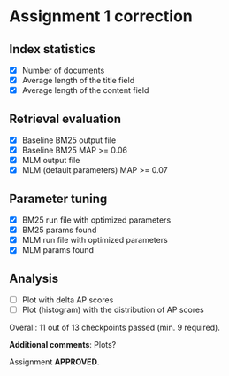 # Assignment 1 correction

## Index statistics

  * [x] Number of documents
  * [x] Average length of the title field
  * [x] Average length of the content field

## Retrieval evaluation

  * [x] Baseline BM25 output file
  * [x] Baseline BM25 MAP >= 0.06
  * [x] MLM output file
  * [x] MLM (default parameters) MAP >= 0.07

## Parameter tuning

  * [x] BM25 run file with optimized parameters
  * [x] BM25 params found
  * [x] MLM run file with optimized parameters
  * [x] MLM params found

## Analysis

  * [ ] Plot with delta AP scores
  * [ ] Plot (histogram) with the distribution of AP scores

Overall: 11 out of 13 checkpoints passed (min. 9 required).

**Additional comments**: Plots?

Assignment **APPROVED**.
